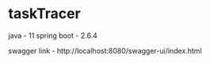 # taskTracer

java - 11
spring boot - 2.6.4

swagger link - http://localhost:8080/swagger-ui/index.html
